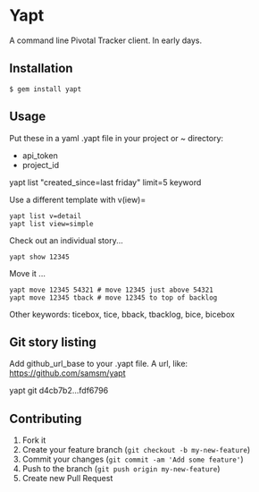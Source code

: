 # Yapt

A command line Pivotal Tracker client. In early days.

## Installation

    $ gem install yapt

## Usage

Put these in a yaml .yapt file in your project or ~ directory:

* api_token
* project_id

yapt list "created_since=last friday" limit=5 keyword

Use a different template with v(iew)=

```
yapt list v=detail
yapt list view=simple
```

Check out an individual story...

```
yapt show 12345
```

Move it ...

```
yapt move 12345 54321 # move 12345 just above 54321
yapt move 12345 tback # move 12345 to top of backlog
```

Other keywords: ticebox, tice, bback, tbacklog, bice, bicebox

## Git story listing

Add github_url_base to your .yapt file. A url, like: https://github.com/samsm/yapt

yapt git d4cb7b2...fdf6796

## Contributing

1. Fork it
2. Create your feature branch (`git checkout -b my-new-feature`)
3. Commit your changes (`git commit -am 'Add some feature'`)
4. Push to the branch (`git push origin my-new-feature`)
5. Create new Pull Request
